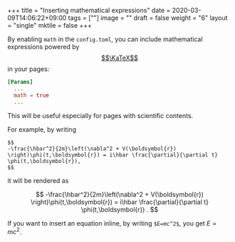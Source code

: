 +++
title =  "Inserting mathematical expressions"
date = 2020-03-09T14:06:22+09:00
tags = [""]
image = ""
draft = false
weight = "6"
layout = "single"
mktile = false
+++




By enabling `math` in the `config.toml`, you can include mathematical expressions powered by [$$\KaTeX$$](https://katex.org/) in your pages:

```toml
[Params]
  ...
  math = true
  ...
```

This will be useful especially for pages with scientific contents.

For example, by writing 

```
$$
-\frac{\hbar^2}{2m}\left(\nabla^2 + V(\boldsymbol{r}) \right)\phi(t,\boldsymbol{r}) = i\hbar \frac{\partial}{\partial t} \phi(t,\boldsymbol{r}),
$$
```

it will be rendered as

$$
-\frac{\hbar^2}{2m}\left(\nabla^2 + V(\boldsymbol{r}) \right)\phi(t,\boldsymbol{r}) = i\hbar \frac{\partial}{\partial t} \phi(t,\boldsymbol{r}) .
$$

If you want to insert an equation inline, by writing `$E=mc^2$`, you get $E=mc^2$.


